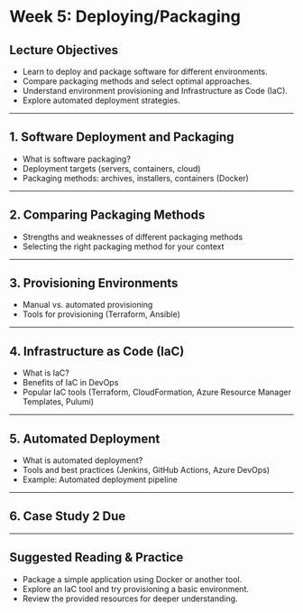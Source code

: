 # Week 5: Deploying/Packaging

## Lecture Objectives
- Learn to deploy and package software for different environments.
- Compare packaging methods and select optimal approaches.
- Understand environment provisioning and Infrastructure as Code (IaC).
- Explore automated deployment strategies.

---

## 1. Software Deployment and Packaging
- What is software packaging?
- Deployment targets (servers, containers, cloud)
- Packaging methods: archives, installers, containers (Docker)

---

## 2. Comparing Packaging Methods
- Strengths and weaknesses of different packaging methods
- Selecting the right packaging method for your context

---

## 3. Provisioning Environments
- Manual vs. automated provisioning
- Tools for provisioning (Terraform, Ansible)

---

## 4. Infrastructure as Code (IaC)
- What is IaC?
- Benefits of IaC in DevOps
- Popular IaC tools (Terraform, CloudFormation, Azure Resource Manager Templates, Pulumi)

---

## 5. Automated Deployment
- What is automated deployment?
- Tools and best practices (Jenkins, GitHub Actions, Azure DevOps)
- Example: Automated deployment pipeline

---

## 6. Case Study 2 Due

---

## Suggested Reading & Practice
- Package a simple application using Docker or another tool.
- Explore an IaC tool and try provisioning a basic environment.
- Review the provided resources for deeper understanding.